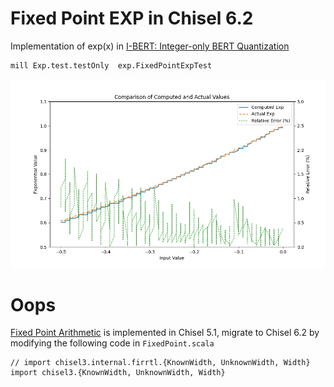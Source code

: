 # Fixed Point EXP in Chisel 6.2

Implementation of exp(x) in [I-BERT: Integer-only BERT Quantization](https://arxiv.org/abs/2101.01321)

```shell
mill Exp.test.testOnly  exp.FixedPointExpTest
```

![Result](./exp_plot.png)

# Oops

[Fixed Point Arithmetic](https://github.com/ucb-bar/fixedpoint) is implemented in Chisel 5.1, migrate to Chisel 6.2 by modifying the following code in `FixedPoint.scala`

```
// import chisel3.internal.firrtl.{KnownWidth, UnknownWidth, Width}
import chisel3.{KnownWidth, UnknownWidth, Width}
```